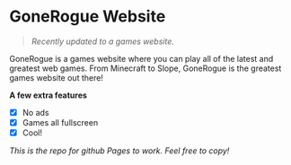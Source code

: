 # GoneRogue Website
> <em>Recently updated to a games website.</em>

GoneRogue is a games website where you can play all of the latest and greatest web games. From Minecraft to Slope, GoneRogue is the greatest games website out there!

**A few extra features**

- [x] No ads
- [x] Games all fullscreen
- [x] Cool!

*This is the repo for github Pages to work. Feel free to copy!* <!-- please note that this is @uimaxbai's thing and none of the other members of gone rogue are responcible for this! -->
